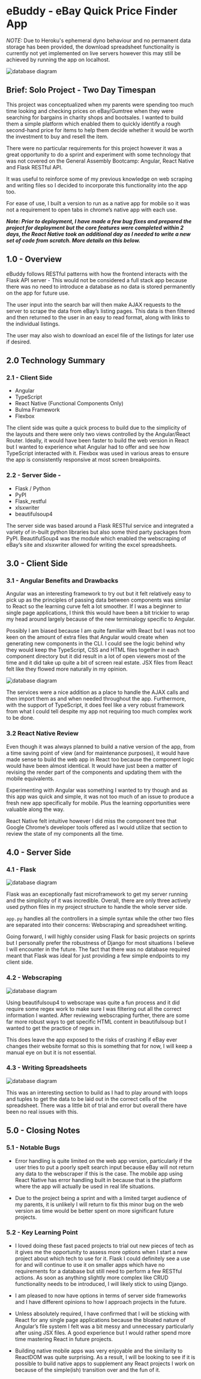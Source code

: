 # eBuddy - eBay Quick Price Finder App
 
*NOTE:* Due to Heroku's ephemeral dyno behaviour and no permanent data storage has been provided, the download spreadsheet functionality is currently not yet implemented on live servers however this may still be achieved by running the app on localhost.

![database diagram](static/img/ebuddy-project-image.png)
 
## Brief: Solo Project - Two Day Timespan
This project was conceptualized when my parents were spending too much time looking and checking prices on eBay/Gumtree when they were searching for bargains in charity shops and bootsales.
I wanted to build them a simple platform which enabled them to quickly identify a rough second-hand price for items to help them decide whether it would be worth the investment to buy and resell the item.
 
There were no particular requirements for this project however it was a great opportunity to do a sprint and experiment with some technology that was not covered on the General Assembly Bootcamp: Angular, React Native and Flask RESTful API.
 
It was useful to reinforce some of my previous knowledge on web scraping and writing files so I decided to incorporate this functionality into the app too. 
 
For ease of use, I built a version to run as a native app for mobile so it was not a requirement to open tabs in chrome’s native app with each use. 
 
***Note: Prior to deployment, I have made a few bug fixes and prepared the project for deployment but the core features were completed within 2 days, the React Native took an additional day as I needed to write a new set of code from scratch. More details on this below.***
 
## **1.0 - Overview**
 
eBuddy follows RESTful patterns with how the frontend interacts with the Flask API server - This would not be considered a full stack app because there was no need to introduce a database as no data is stored permanently on the app for future use.
 
The user input into the search bar will then make AJAX requests to the server to scrape the data from eBay’s listing pages. This data is then filtered and then returned to the user in an easy to read format, along with links to the individual listings.
 
The user may also wish to download an excel file of the listings for later use if desired.
  
## **2.0 Technology Summary**
 
### **2.1 - Client Side**
 
- Angular
- TypeScript
- React Native (Functional Components Only)
- Bulma Framework
- Flexbox
 
The client side was quite a quick process to build due to the simplicity of the layouts and there were only two views controlled by the Angular/React Router.
Ideally, it would have been faster to build the web version in React but I wanted to experience what Angular had to offer and see how TypeScript interacted with it. Flexbox was used in various areas to ensure the app is consistently responsive at most screen breakpoints.
 
### **2.2 - Server Side -**
 
- Flask / Python
- PyPI
- Flask_restful
- xlsxwriter
- beautifulsoup4
 
The server side was based around a Flask RESTful service and integrated a variety of in-built python libraries but also some third party packages from PyPI.
BeautifulSoup4 was the module which enabled the webscraping of eBay’s site and xlsxwriter allowed for writing the excel spreadsheets.
 
 
## **3.0 - Client Side**
 
### **3.1 - Angular Benefits and Drawbacks**
 
Angular was an interesting framework to try out but it felt relatively easy to pick up as the principles of passing data between components was similar to React so the learning curve felt a lot smoother. If I was a beginner to single page applications, I think this would have been a bit trickier to wrap my head around largely because of the new terminalogy specific to Angular. 
 
Possibly I am biased because I am quite familiar with React but I was not too keen on the amount of extra files that Angular would create when generating new components in the CLI. I could see the logic behind why they would keep the TypeScript, CSS and HTML files together in each component directory but it did result in a lot of open viewers most of the time and it did take up quite a bit of screen real estate.
JSX files from React felt like they flowed more naturally in my opinion.

![database diagram](static/img/angularbloat.png)
 
The services were a nice addition as a place to handle the AJAX calls and then import them as and when needed throughout the app. Furthermore, with the support of TypeScript, it does feel like a very robust framework from what I could tell despite my app not requiring too much complex work to be done.
 
### **3.2 React Native Review**
 
Even though it was always planned to build a native version of the app, from a time saving point of view (and for maintenance purposes), it would have made sense to build the web app in React too because the component logic would have been almost identical. It would have just been a matter of revising the render part of the components and updating them with the mobile equivalents. 
 
Experimenting with Angular was something I wanted to try though and as this app was quick and simple, it was not too much of an issue to produce a fresh new app specifically for mobile. Plus the learning opportunities were valuable along the way.
 
React Native felt intuitive however I did miss the component tree that Google Chrome’s developer tools offered as I would utilize that section to review the state of my components all the time.
 
## **4.0 - Server Side**
 
### **4.1 - Flask**

![database diagram](static/img/flaskapi.png)
 
Flask was an exceptionally fast microframework to get my server running and the simplicity of it was incredible. Overall, there are only three actively used python files in my project structure to handle the whole server side. 
 
`app.py` handles all the controllers in a simple syntax while the other two files are separated into their concerns: Webscraping and spreadsheet writing.
 
Going forward, I will highly consider using Flask for basic projects on sprints but I personally prefer the robustness of Django for most situations I believe I will encounter in the future. The fact that there was no database required meant that Flask was ideal for just providing a few simple endpoints to my client side.
 
### **4.2 - Webscraping**

![database diagram](static/img/scraper.png)
 
Using beautifulsoup4 to webscrape was quite a fun process and it did require some regex work to make sure I was filtering out all the correct information I wanted. After reviewing webscraping further, there are some far more robust ways to get specific HTML content in beautifulsoup but I wanted to get the practice of regex in. 
 
This does leave the app exposed to the risks of crashing if eBay ever changes their website format so this is something that for now, I will keep a manual eye on but it is not essential.
 
### **4.3 - Writing Spreadsheets**
 
 ![database diagram](static/img/xlsxwriter.png)

This was an interesting section to build as I had to play around with loops and tuples to get the data to be laid out in the correct cells of the spreadsheet. There was a little bit of trial and error but overall there have been no real issues with this. 
 
 
## **5.0 - Closing Notes**
 
### **5.1 - Notable Bugs**
 
- Error handling is quite limited on the web app version, particularly if the user tries to put a poorly spelt search input because eBay will not return any data to the webscraper if this is the case. The mobile app using React Native has error handling built in because that is the platform where the app will actually be used in real life situations.
 
- Due to the project being a sprint and with a limited target audience of my parents, it is unlikely I will return to fix this minor bug on the web version as time would be better spent on more significant future projects.
 
### **5.2 - Key Learning Point**
 
- I loved doing these fast paced projects to trial out new pieces of tech as it gives me the opportunity to assess more options when I start a new project about which tech to use for it.
Flask I could definitely see a use for and will continue to use it on smaller apps which have no requirements for a database but still need to perform a few RESTful actions. As soon as anything slightly more complex like CRUD functionality needs to be introduced, I will likely stick to using Django.

- I am pleased to now have options in terms of server side frameworks and I have  different opinions to how I approach projects in the future.
  
- Unless absolutely required, I have confirmed that I will be sticking with React for any single page applications because the bloated nature of Angular’s file system I felt was a bit messy and unnecessary particularly after using JSX files. A good experience but I would rather spend more time mastering React in future projects.
  
- Building native mobile apps was very enjoyable and the similarity to ReactDOM was quite surprising. As a result, I will be looking to see if it is possible to build native apps to supplement any React projects I work on because of the simple(ish) transition over and the fun of it.
 
